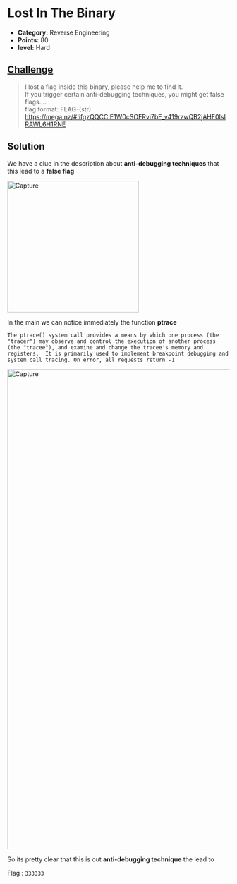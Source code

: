 # Lost In The Binary

* **Category:** Reverse Engineering
* **Points:** 80
* **level:** Hard


## [Challenge](https://ctflearn.com/challenge/285)

> I lost a flag inside this binary, please help me to find it.  
> If you trigger certain anti-debugging techniques, you might get false flags….  
> flag format: FLAG-(str)  https://mega.nz/#!ifgzQQCC!E1W0cSOFRvi7bE_v419rzwQB2jAHF0IsIRAWL6H1RNE  


## Solution

We have a clue in the description about **anti-debugging techniques** that this lead to a **false flag**  

<img width="298" alt="Capture" src="https://user-images.githubusercontent.com/57364083/78188191-78372980-7478-11ea-898f-5efeca408b93.PNG">

In the main we can notice immediately the function **ptrace**  

`The ptrace() system call provides a means by which one process (the
       "tracer") may observe and control the execution of another process
       (the "tracee"), and examine and change the tracee's memory and
       registers.  It is primarily used to implement breakpoint debugging
       and system call tracing. On error, all requests return -1`

<img width="1089" alt="Capture" src="https://user-images.githubusercontent.com/57364083/78188751-702bb980-7479-11ea-8a35-0edb4724abc5.PNG">

So its pretty clear that this is out **anti-debugging technique** the lead to 


Flag : ```333333```

